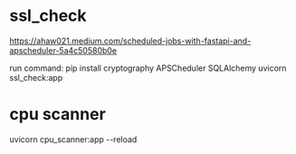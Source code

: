 
# ssl_check 
https://ahaw021.medium.com/scheduled-jobs-with-fastapi-and-apscheduler-5a4c50580b0e

run command:
pip install cryptography APSCheduler SQLAlchemy
uvicorn ssl_check:app


# cpu scanner
uvicorn cpu_scanner:app --reload

